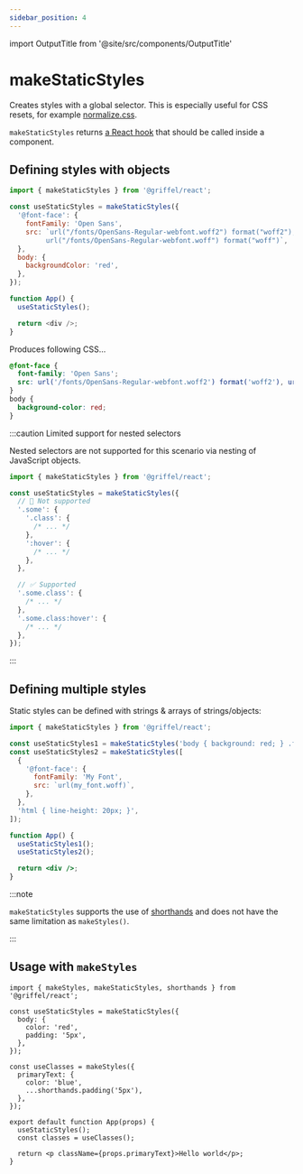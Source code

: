 ```yaml
---
sidebar_position: 4
---
```


import OutputTitle from '@site/src/components/OutputTitle'

# makeStaticStyles

Creates styles with a global selector. This is especially useful for CSS resets, for example [normalize.css](https://github.com/necolas/normalize.css/).

`makeStaticStyles` returns [a React hook](https://reactjs.org/docs/hooks-intro.html) that should be called inside a component.

## Defining styles with objects

```js
import { makeStaticStyles } from '@griffel/react';

const useStaticStyles = makeStaticStyles({
  '@font-face': {
    fontFamily: 'Open Sans',
    src: `url("/fonts/OpenSans-Regular-webfont.woff2") format("woff2"),
         url("/fonts/OpenSans-Regular-webfont.woff") format("woff")`,
  },
  body: {
    backgroundColor: 'red',
  },
});

function App() {
  useStaticStyles();

  return <div />;
}
```

<OutputTitle>Produces following CSS...</OutputTitle>

```css
@font-face {
  font-family: 'Open Sans';
  src: url('/fonts/OpenSans-Regular-webfont.woff2') format('woff2'), url('/fonts/OpenSans-Regular-webfont.woff') format('woff');
}
body {
  background-color: red;
}
```

:::caution Limited support for nested selectors

Nested selectors are not supported for this scenario via nesting of JavaScript objects.

```js
import { makeStaticStyles } from '@griffel/react';

const useStaticStyles = makeStaticStyles({
  // 🔴 Not supported
  '.some': {
    '.class': {
      /* ... */
    },
    ':hover': {
      /* ... */
    },
  },

  // ✅ Supported
  '.some.class': {
    /* ... */
  },
  '.some.class:hover': {
    /* ... */
  },
});
```

:::

## Defining multiple styles

Static styles can be defined with strings & arrays of strings/objects:

```jsx
import { makeStaticStyles } from '@griffel/react';

const useStaticStyles1 = makeStaticStyles('body { background: red; } .foo { color: green; }');
const useStaticStyles2 = makeStaticStyles([
  {
    '@font-face': {
      fontFamily: 'My Font',
      src: `url(my_font.woff)`,
    },
  },
  'html { line-height: 20px; }',
]);

function App() {
  useStaticStyles1();
  useStaticStyles2();

  return <div />;
}
```

:::note

`makeStaticStyles` supports the use of [shorthands](/react/api/shorthands) and does not have the same limitation as `makeStyles()`.

:::

## Usage with `makeStyles`

```tsx
import { makeStyles, makeStaticStyles, shorthands } from '@griffel/react';

const useStaticStyles = makeStaticStyles({
  body: {
    color: 'red',
    padding: '5px',
  },
});

const useClasses = makeStyles({
  primaryText: {
    color: 'blue',
    ...shorthands.padding('5px'),
  },
});

export default function App(props) {
  useStaticStyles();
  const classes = useClasses();

  return <p className={props.primaryText}>Hello world</p>;
}
```

